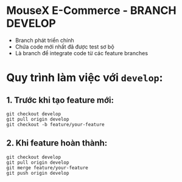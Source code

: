 # MouseX E-Commerce - BRANCH DEVELOP

  - Branch phát triển chính
  - Chứa code mới nhất đã được test sơ bộ
  - Là branch để integrate code từ các feature branches

# Quy trình làm việc với `develop`:
## 1. Trước khi tạo feature mới:
```
git checkout develop
git pull origin develop
git checkout -b feature/your-feature
```

## 2. Khi feature hoàn thành:
```
git checkout develop
git pull origin develop
git merge feature/your-feature
git push origin develop
```
